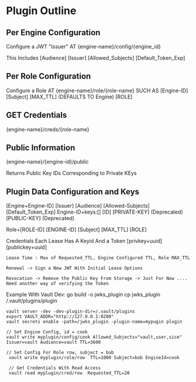 # Plugin Outline 

## Per Engine Configuration 

Configure a JWT "Issuer"
AT 
{engine-name}/config/{engine_id}

This Includes 
[Audience]
[Issuer]
[Allowed_Subjects]
[Default_Token_Exp]

## Per Role Configuration

Configure a Role 
AT 
{engine-name}/role/{role-name}
SUCH AS 
[Engine-ID]
[Subject]
[MAX_TTL] (DEFAULTS TO Engine)
[ROLE]


## GET Credentials
{engine-name}/creds/{role-name}


## Public Information
{engine-name}/{engine-id}/public

Returns Public Key IDs Corresponding to Private KEys

## Plugin Data Configuration and Keys

[Engine+Engine-ID]
    [Issuer]
    [Audience]
    [Allowed-Subjects]
    [Default_Token_Exp]
Engine-ID+keys:[]
    [ID]
    [PRIVATE-KEY] (Deprecated)
    [PUBLIC-KEY] (Deprecated)

Role+[ROLE-ID]
    [ENGINE-ID]
    [Subject]
    [MAX_TTL]
    [ROLE]

Credentials
    Each Lease
        Has A Keyid
        And a Token
    [privkey+uuid]
    [publickey+uuid]

    Lease Time : Max of Requested_TTL, Engine Configured TTL, Role MAX_TTL

    Renewal -> Sign a New JWT With Initial Lease Options

    Revocation -> Remove the Public Key From Storage -> Just For Now .... Need another way of verifying the Token 




Example With Vault Dev:
    go build -o jwks_plugin
    cp jwks_plugin /.vault/plugins/plugin

    vault server -dev -dev-plugin-dir=/.vault/plugins
    export VAULT_ADDR="http://127.0.0.1:8200"
    vault secrets enable -path=/jwks_plugin -plugin-name=mypugin plugin

    // Set Engine Config, id = cook
    vault write myplugin/config/cook Allowed_Subjects="vault,user,sice" Issuer=vault Audience=vault TTL=3600

    // Set Config For Role row, subject = bob 
     vault write myplugin/role/row  TTL=1000 Subject=bob EngineId=cook

     // Get Credentials With Read Access
     vault read myplugin/cred/row  Requested_TTL=20


